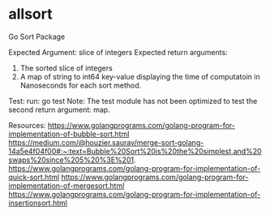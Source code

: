 # allsort
Go Sort Package

Expected Argument: slice of integers
Expected return arguments: 
1. The sorted slice of integers
2. A map of string to int64 key-value displaying the time of computatoin in Nanoseconds for each sort method.

Test:
run: go test
Note: The test module has not been optimized to test the second return argument: map. 

Resources:
https://www.golangprograms.com/golang-program-for-implementation-of-bubble-sort.html
https://medium.com/@houzier.saurav/merge-sort-golang-14a5e4f04f00#:~:text=Bubble%20Sort%20is%20the%20simplest,and%20swaps%20since%205%20%3E%201.
https://www.golangprograms.com/golang-program-for-implementation-of-quick-sort.html
https://www.golangprograms.com/golang-program-for-implementation-of-mergesort.html
https://www.golangprograms.com/golang-program-for-implementation-of-insertionsort.html

